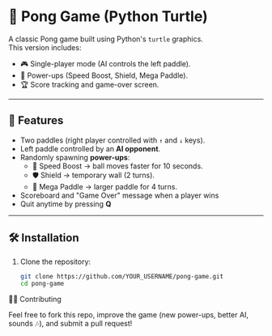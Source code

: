 # 🏓 Pong Game (Python Turtle)

A classic Pong game built using Python's `turtle` graphics.  
This version includes:
- 🎮 Single-player mode (AI controls the left paddle).
- 🎲 Power-ups (Speed Boost, Shield, Mega Paddle).
- 🏆 Score tracking and game-over screen.

---

## 🚀 Features
- Two paddles (right player controlled with `↑` and `↓` keys).
- Left paddle controlled by an **AI opponent**.
- Randomly spawning **power-ups**:
  - 🚀 Speed Boost → ball moves faster for 10 seconds.
  - 🛡️ Shield → temporary wall (2 turns).
  - 📏 Mega Paddle → larger paddle for 4 turns.
- Scoreboard and "Game Over" message when a player wins
- Quit anytime by pressing **Q**

---

## 🛠 Installation
1. Clone the repository:
   ```bash
   git clone https://github.com/YOUR_USERNAME/pong-game.git
   cd pong-game


🧑‍💻 Contributing

Feel free to fork this repo, improve the game (new power-ups, better AI, sounds 🎶), and submit a pull request!
